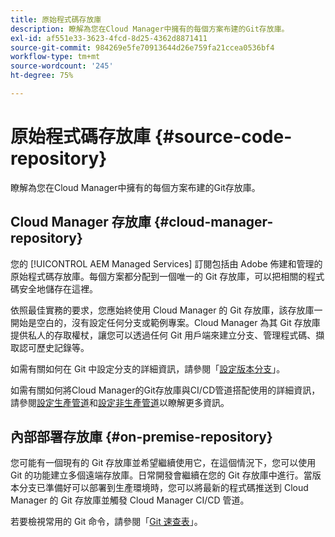 ```yaml
---
title: 原始程式碼存放庫
description: 瞭解為您在Cloud Manager中擁有的每個方案布建的Git存放庫。
exl-id: af551e33-3623-4fcd-8d25-4362d8871411
source-git-commit: 984269e5fe70913644d26e759fa21ccea0536bf4
workflow-type: tm+mt
source-wordcount: '245'
ht-degree: 75%

---
```



# 原始程式碼存放庫 {#source-code-repository}

瞭解為您在Cloud Manager中擁有的每個方案布建的Git存放庫。

## Cloud Manager 存放庫 {#cloud-manager-repository}

您的 [!UICONTROL AEM Managed Services] 訂閱包括由 Adobe 佈建和管理的原始程式碼存放庫。每個方案都分配到一個唯一的 Git 存放庫，可以把相關的程式碼安全地儲存在這裡。

依照最佳實務的要求，您應始終使用 Cloud Manager 的 Git 存放庫，該存放庫一開始是空白的，沒有設定任何分支或範例專案。Cloud Manager 為其 Git 存放庫提供私人的存取權杖，讓您可以透過任何 Git 用戶端來建立分支、管理程式碼、擷取認可歷史記錄等。

如需有關如何在 Git 中設定分支的詳細資訊，請參閱「[設定版本分支](/help/getting-started/configuring-branches.md)」。

如需有關如何將Cloud Manager的Git存放庫與CI/CD管道搭配使用的詳細資訊，請參閱[設定生產管道](/help/using/production-pipelines.md)和[設定非生產管道](/help/using/non-production-pipelines.md)以瞭解更多資訊。

## 內部部署存放庫 {#on-premise-repository}

您可能有一個現有的 Git 存放庫並希望繼續使用它，在這個情況下，您可以使用 Git 的功能建立多個遠端存放庫。日常開發會繼續在您的 Git 存放庫中進行。當版本分支已準備好可以部署到生產環境時，您可以將最新的程式碼推送到 Cloud Manager 的 Git 存放庫並觸發 Cloud Manager CI/CD 管道。

若要檢視常用的 Git 命令，請參閱「[Git 速查表](https://education.github.com/git-cheat-sheet-education.pdf)」。
